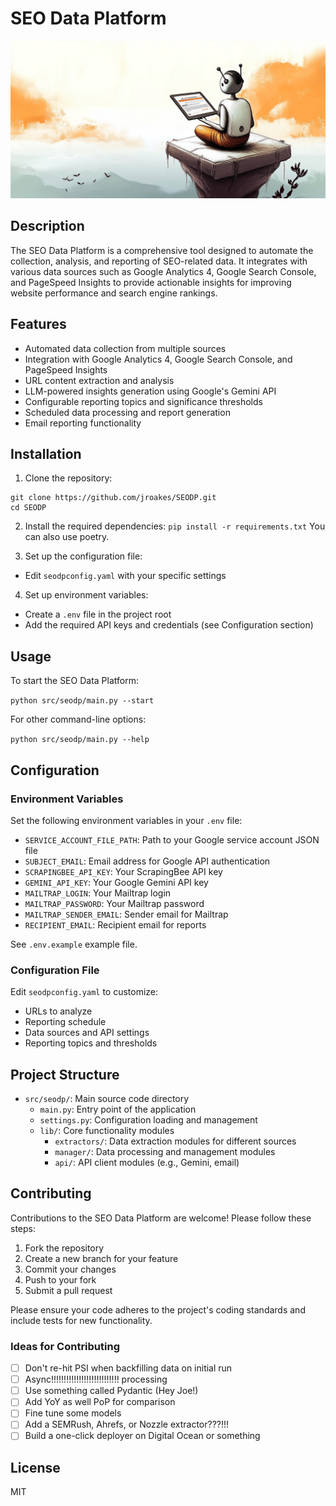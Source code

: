 # SEO Data Platform

![SEO Data Platform Cover](cover.png)

## Description

The SEO Data Platform is a comprehensive tool designed to automate the collection, analysis, and reporting of SEO-related data. It integrates with various data sources such as Google Analytics 4, Google Search Console, and PageSpeed Insights to provide actionable insights for improving website performance and search engine rankings.

## Features

- Automated data collection from multiple sources
- Integration with Google Analytics 4, Google Search Console, and PageSpeed Insights
- URL content extraction and analysis
- LLM-powered insights generation using Google's Gemini API
- Configurable reporting topics and significance thresholds
- Scheduled data processing and report generation
- Email reporting functionality

## Installation

1. Clone the repository:
```
git clone https://github.com/jroakes/SEODP.git 
cd SEODP
```

2. Install the required dependencies:
`pip install -r requirements.txt`
You can also use poetry.

3. Set up the configuration file:
- Edit `seodpconfig.yaml` with your specific settings

4. Set up environment variables:
- Create a `.env` file in the project root
- Add the required API keys and credentials (see Configuration section)


## Usage

To start the SEO Data Platform:

`python src/seodp/main.py --start`


For other command-line options:

`python src/seodp/main.py --help`


## Configuration

### Environment Variables

Set the following environment variables in your `.env` file:

- `SERVICE_ACCOUNT_FILE_PATH`: Path to your Google service account JSON file
- `SUBJECT_EMAIL`: Email address for Google API authentication
- `SCRAPINGBEE_API_KEY`: Your ScrapingBee API key
- `GEMINI_API_KEY`: Your Google Gemini API key
- `MAILTRAP_LOGIN`: Your Mailtrap login
- `MAILTRAP_PASSWORD`: Your Mailtrap password
- `MAILTRAP_SENDER_EMAIL`: Sender email for Mailtrap
- `RECIPIENT_EMAIL`: Recipient email for reports

See `.env.example` example file.

### Configuration File

Edit `seodpconfig.yaml` to customize:

- URLs to analyze
- Reporting schedule
- Data sources and API settings
- Reporting topics and thresholds

## Project Structure

- `src/seodp/`: Main source code directory
  - `main.py`: Entry point of the application
  - `settings.py`: Configuration loading and management
  - `lib/`: Core functionality modules
    - `extractors/`: Data extraction modules for different sources
    - `manager/`: Data processing and management modules
    - `api/`: API client modules (e.g., Gemini, email)

## Contributing

Contributions to the SEO Data Platform are welcome! Please follow these steps:

1. Fork the repository
2. Create a new branch for your feature
3. Commit your changes
4. Push to your fork
5. Submit a pull request

Please ensure your code adheres to the project's coding standards and include tests for new functionality.

### Ideas for Contributing

- [ ] Don't re-hit PSI when backfilling data on initial run
- [ ] Async!!!!!!!!!!!!!!!!!!!!!!!!!!! processing
- [ ] Use something called Pydantic (Hey Joe!)
- [ ] Add YoY as well PoP for comparison
- [ ] Fine tune some models
- [ ] Add a SEMRush, Ahrefs, or Nozzle extractor???!!!
- [ ] Build a one-click deployer on Digital Ocean or something

## License
MIT